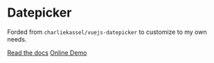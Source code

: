 # Datepicker

Forded from `charliekassel/vuejs-datepicker` to customize to my own needs.

[Read the docs](https://jony.dev/vuejs-datepicker)
[Online Demo](https://jony.dev/vuejs-datepicker/demo.html)